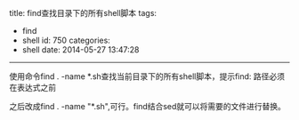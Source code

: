 title: find查找目录下的所有shell脚本
tags:
  - find
  - shell
id: 750
categories:
  - shell
date: 2014-05-27 13:47:28
---

使用命令find . -name *.sh查找当前目录下的所有shell脚本，提示find: 路径必须在表达式之前

之后改成find . -name "*.sh",可行。find结合sed就可以将需要的文件进行替换。